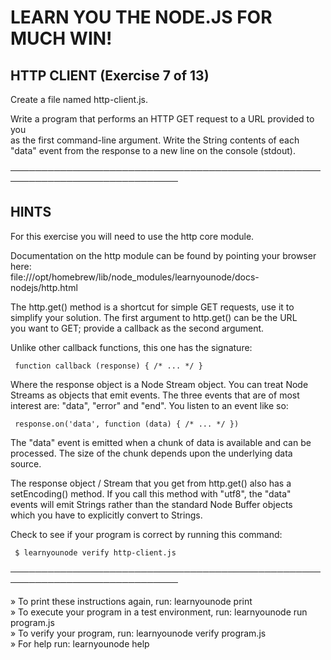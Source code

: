    
 # LEARN YOU THE NODE.JS FOR MUCH WIN!  
   
 ## HTTP CLIENT (Exercise 7 of 13)  
   
  Create a file named http-client.js.  
   
  Write a program that performs an HTTP GET request to a URL provided to you  
  as the first command-line argument. Write the String contents of each  
  "data" event from the response to a new line on the console (stdout).  
   
 ─────────────────────────────────────────────────────────────────────────────  
   
 ## HINTS  
   
  For this exercise you will need to use the http core module.  
   
  Documentation on the http module can be found by pointing your browser  
  here:  
  file:///opt/homebrew/lib/node_modules/learnyounode/docs-nodejs/http.html  
   
  The http.get() method is a shortcut for simple GET requests, use it to  
  simplify your solution. The first argument to http.get() can be the URL  
  you want to GET; provide a callback as the second argument.  
   
  Unlike other callback functions, this one has the signature:  
   
     function callback (response) { /* ... */ }  
   
  Where the response object is a Node Stream object. You can treat Node  
  Streams as objects that emit events. The three events that are of most  
  interest are: "data", "error" and "end". You listen to an event like so:  
   
     response.on('data', function (data) { /* ... */ })  
   
  The "data" event is emitted when a chunk of data is available and can be  
  processed. The size of the chunk depends upon the underlying data source.  
   
  The response object / Stream that you get from http.get() also has a  
  setEncoding() method. If you call this method with "utf8", the "data"  
  events will emit Strings rather than the standard Node Buffer objects  
  which you have to explicitly convert to Strings.  
   
  Check to see if your program is correct by running this command:  
   
     $ learnyounode verify http-client.js  
   
 ─────────────────────────────────────────────────────────────────────────────  
   
   » To print these instructions again, run: learnyounode print  
   » To execute your program in a test environment, run: learnyounode run  
     program.js  
   » To verify your program, run: learnyounode verify program.js  
   » For help run: learnyounode help  
   

